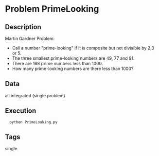 # Problem PrimeLooking
## Description
Martin Gardner Problem:
  - Call a number "prime-looking" if it is composite but not divisible by 2,3 or 5.
  - The three smallest prime-looking numbers are 49, 77 and 91.
  - There are 168 prime numbers less than 1000.
  - How many prime-looking numbers are there less than 1000?

## Data
  all integrated (single problem)

## Execution
```
  python PrimeLooking.py
```

## Tags
  single
